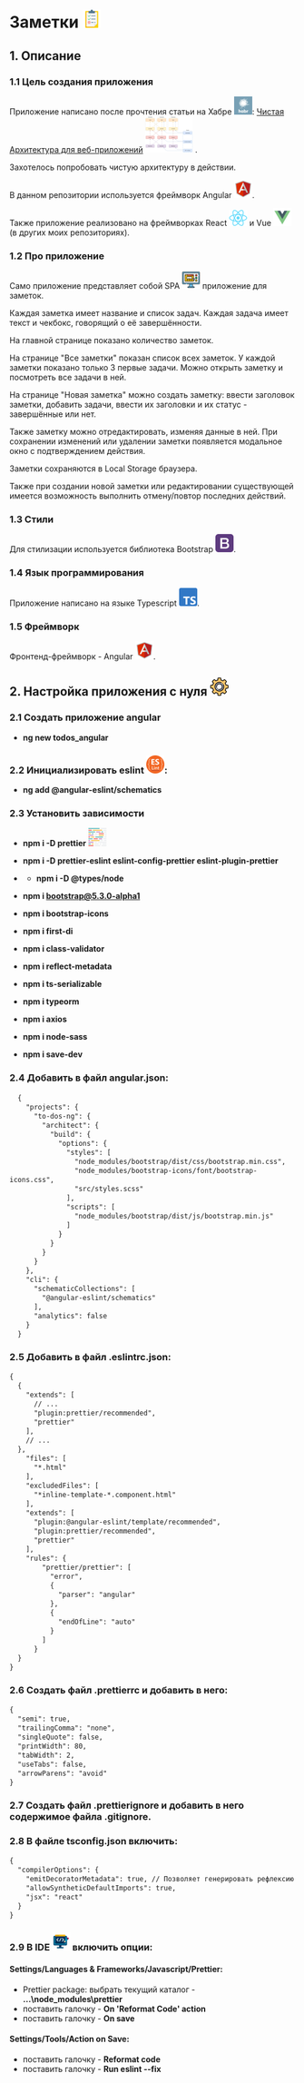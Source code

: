 # Заметки ![Todos](./images/Todos.png)

## 1. Описание

### 1.1 Цель создания приложения

Приложение написано после прочтения статьи на
Хабре ![Habr](./images/Habr.png): [Чистая Архитектура для веб-приложений](https://habr.com/ru/post/493430/) ![Clean architecture](./images/Clean_architecture.png)
.

Захотелось попробовать чистую архитектуру в действии.

В данном репозитории используется фреймворк Angular ![Angular](./images/Angular.png).

Также приложение реализовано на фреймворках React ![React](./images/React.png) и Vue ![Vue](./images/Vue.png) (в других
моих репозиториях).

### 1.2 Про приложение

Само приложение представляет собой SPA ![SPA](./images/SPA.png) приложение для заметок.

Каждая заметка имеет название и список задач. Каждая
задача имеет текст и чекбокс, говорящий о её завершённости.

На главной странице показано количество заметок.

На странице "Все заметки" показан список всех заметок. У каждой заметки показано только 3 первые задачи. Можно открыть
заметку и посмотреть все задачи в ней.

На странице "Новая заметка" можно создать заметку: ввести заголовок заметки, добавить задачи, ввести их заголовки и их
статус - завершённые или нет.

Также заметку можно отредактировать, изменяя данные в ней. При сохранении изменений или удалении заметки появляется
модальное окно с подтверждением действия.

Заметки сохраняются в Local Storage браузера.

Также при создании новой заметки или редактировании существующей имеется возможность выполнить отмену/повтор последних
действий.

### 1.3 Стили

Для стилизации используется библиотека Bootstrap ![Bootstrap](./images/Bootstrap.png).

### 1.4 Язык программирования

Приложение написано на языке Typescript ![Typescript](./images/Typescript.png).

### 1.5 Фреймворк

Фронтенд-фреймворк - Angular ![Angular](./images/Angular.png).

## 2. Настройка приложения с нуля ![Setting](./images/Setting.png)

### 2.1 Создать приложение angular

* **ng new todos_angular**

### 2.2 Инициализировать eslint ![ESLint](./images/ESLint.png):

* **ng add @angular-eslint/schematics**

### 2.3 Установить зависимости

* **npm i -D prettier** ![Prettier](./images/Prettier.png)
* **npm i -D prettier-eslint eslint-config-prettier eslint-plugin-prettier**
*
  * **npm i -D @types/node**

* **npm i bootstrap@5.3.0-alpha1**
* **npm i bootstrap-icons**

* **npm i first-di**
* **npm i class-validator**
* **npm i reflect-metadata**
* **npm i ts-serializable**
* **npm i typeorm**

* **npm i axios**

* **npm i node-sass**
* **npm i save-dev**

### 2.4 Добавить в файл angular.json:

```
  {
    "projects": {
      "to-dos-ng": {
        "architect": {
          "build": {
            "options": {
              "styles": [
                "node_modules/bootstrap/dist/css/bootstrap.min.css",
                "node_modules/bootstrap-icons/font/bootstrap-icons.css",
                "src/styles.scss"
              ],
              "scripts": [
                "node_modules/bootstrap/dist/js/bootstrap.min.js"
              ]
            }
          }
        }
      }
    },
    "cli": {
      "schematicCollections": [
        "@angular-eslint/schematics"
      ],
      "analytics": false
    }
  }
```

### 2.5 Добавить в файл .eslintrc.json:

```
{
  {
    "extends": [
      // ...
      "plugin:prettier/recommended",
      "prettier"
    ],
    // ...
  },
    "files": [
      "*.html"
    ],
    "excludedFiles": [
      "*inline-template-*.component.html"
    ],
    "extends": [
      "plugin:@angular-eslint/template/recommended",
      "plugin:prettier/recommended",
      "prettier"
    ],
    "rules": {
        "prettier/prettier": [
          "error",
          {
            "parser": "angular"
          },
          {
            "endOfLine": "auto"
          }
        ]
      }
  }
}
```

### 2.6 Создать файл .prettierrc и добавить в него:

```
{
  "semi": true,
  "trailingComma": "none",
  "singleQuote": false,
  "printWidth": 80,
  "tabWidth": 2,
  "useTabs": false,
  "arrowParens": "avoid"
}
```

### 2.7 Создать файл .prettierignore и добавить в него содержимое файла .gitignore.

### 2.8 В файле tsconfig.json включить:

```
{
  "compilerOptions": {
    "emitDecoratorMetadata": true, // Позволяет генерировать рефлексию
    "allowSyntheticDefaultImports": true,
    "jsx": "react"
  }
}
```

### 2.9 В IDE ![IDE](./images/IDE.png) включить опции:

#### Settings/Languages & Frameworks/Javascript/Prettier:

* Prettier package: выбрать текущий каталог - **...\node_modules\prettier**
* поставить галочку - **On 'Reformat Code' action**
* поставить галочку - **On save**

#### Settings/Tools/Action on Save:

* поставить галочку - **Reformat code**
* поставить галочку - **Run eslint --fix**
